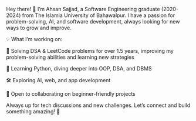 Hey there! 👋
I’m Ahsan Sajjad, a Software Engineering graduate (2020-2024) from The Islamia University of Bahawalpur. 
I have a passion for problem-solving, AI, and software development, always looking for new ways to grow and improve.


💡 What I’m working on:

🧩 Solving DSA & LeetCode problems for over 1.5 years, improving my problem-solving abilities and learning new strategies

🐍 Learning Python, diving deeper into OOP, DSA, and DBMS

🛠️ Exploring AI, web, and app development

🤝 Open to collaborating on beginner-friendly projects

Always up for tech discussions and new challenges. Let’s connect and build something amazing! 🚀
